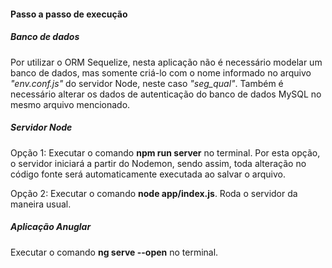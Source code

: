 #### Passo a passo de execução

##### Banco de dados
Por utilizar o ORM Sequelize, nesta aplicação não é necessário modelar um banco de dados, mas somente criá-lo com o nome informado no
arquivo *"env.conf.js"* do servidor Node, neste caso *"seg_qual"*. Também é necessário alterar os dados de autenticação do banco de dados 
MySQL no mesmo arquivo mencionado. 

##### Servidor Node
Opção 1: Executar o comando **npm run server** no terminal. Por esta opção, o servidor iniciará a partir do Nodemon, sendo assim,
toda alteração no código fonte será automaticamente executada ao salvar o arquivo.

Opção 2: Executar o comando **node app/index.js**. Roda o servidor da maneira usual.

##### Aplicação Anuglar
Executar o comando **ng serve --open** no terminal.
